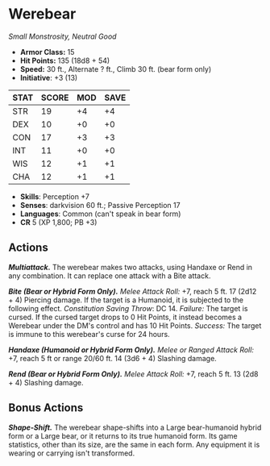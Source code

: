 # Werebear

*Small Monstrosity, Neutral Good*

- **Armor Class:** 15
- **Hit Points:** 135 (18d8 + 54)
- **Speed:** 30 ft., Alternate ? ft., Climb 30 ft. (bear form only)
- **Initiative**: +3 (13)

|STAT|SCORE|MOD|SAVE|
| --- | --- | --- | ---- |
| STR | 19 | +4 | +4 |
| DEX | 10 | +0 | +0 |
| CON | 17 | +3 | +3 |
| INT | 11 | +0 | +0 |
| WIS | 12 | +1 | +1 |
| CHA | 12 | +1 | +1 |

- **Skills**: Perception +7
- **Senses**: darkvision 60 ft.; Passive Perception 17
- **Languages**: Common (can't speak in bear form)
- **CR** 5 (XP 1,800; PB +3)

## Actions

***Multiattack.*** The werebear makes two attacks, using Handaxe or Rend in any combination. It can replace one attack with a Bite attack.

***Bite (Bear or Hybrid Form Only).*** *Melee Attack Roll:* +7, reach 5 ft. 17 (2d12 + 4) Piercing damage. If the target is a Humanoid, it is subjected to the following effect. *Constitution Saving Throw*: DC 14. *Failure:*  The target is cursed. If the cursed target drops to 0 Hit Points, it instead becomes a Werebear under the DM's control and has 10 Hit Points. *Success:*  The target is immune to this werebear's curse for 24 hours.

***Handaxe (Humanoid or Hybrid Form Only).*** *Melee or Ranged Attack Roll:* +7, reach 5 ft or range 20/60 ft. 14 (3d6 + 4) Slashing damage.

***Rend (Bear or Hybrid Form Only).*** *Melee Attack Roll:* +7, reach 5 ft. 13 (2d8 + 4) Slashing damage.


## Bonus Actions

***Shape-Shift.*** The werebear shape-shifts into a Large bear-humanoid hybrid form or a Large bear, or it returns to its true humanoid form. Its game statistics, other than its size, are the same in each form. Any equipment it is wearing or carrying isn't transformed.

